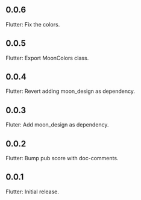 ## 0.0.6

Flutter: Fix the colors.

## 0.0.5

Flutter: Export MoonColors class.

## 0.0.4

Flutter: Revert adding moon_design as dependency.

## 0.0.3

Fluter: Add moon_design as dependency.

## 0.0.2

Flutter: Bump pub score with doc-comments.

## 0.0.1

Flutter: Initial release.
